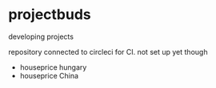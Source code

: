 # projectbuds
developing projects

repository connected to circleci for CI. not set up yet though

- houseprice hungary
- houseprice China
